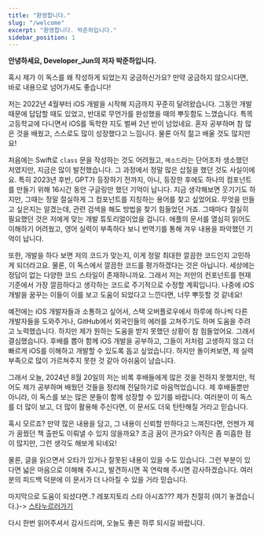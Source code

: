 ```yaml
---
title: "환영합니다."
slug: "/welcome"
excerpt: "환영합니다. 박준하입니다."
sidebar_position: 1
---
```

**안녕하세요, Developer_Jun의 저자 박준하입니다.**

혹시 제가 이 독스를 왜 작성하게 되었는지 궁금하신가요? 만약 궁금하지 않으시다면, 바로 내용으로 넘어가셔도 좋습니다!

저는 2022년 4월부터 iOS 개발을 시작해 지금까지 꾸준히 달려왔습니다. 그동안 개발 때문에 답답할 때도 있었고, 반대로 무언가를 완성했을 때의 뿌듯함도 느꼈습니다. 특목고등학교에 다니면서 iOS를 독학한 지도 벌써 2년 반이 넘었네요. 혼자 공부하며 참 많은 것을 배웠고, 스스로도 많이 성장했다고 느낌니다. 물론 아직 젊고 배울 것도 많지만요!

처음에는 Swift로 `class` 문을 작성하는 것도 어려웠고, `메소드`라는 단어조차 생소했던 저였지만, 지금은 많이 발전했습니다. 그 과정에서 정말 많은 삽질을 했던 것도 사실이에요. 특히 2023년 후반, GPT가 등장하기 전까지, 아니, 등장한 후에도 하나의 컴포넌트를 만들기 위해 16시간 동안 구글링만 했던 기억이 납니다. 지금 생각해보면 웃기기도 하지만, 그때는 정말 절실하게 그 컴포넌트를 지칭하는 용어를 찾고 싶었어요. 무엇을 만들고 싶은지는 알겠는데, 관련 검색을 해도 방법을 찾기 힘들었던 거죠. 그때마다 절실히 필요했던 것은 저에게 맞는 개발 튜토리얼이었을 겁니다. 애플의 문서를 열심히 읽어도 이해하기 어려웠고, 영어 실력이 부족하다 보니 번역기를 통해 겨우 내용을 파악했던 기억이 납니다.

또한, 개발을 하다 보면 저의 코드가 맞는지, 이게 정말 최대한 깔끔한 코드인지 고민하게 되더라고요. 물론, 이 독스에서 깔끔한 코드를 평가하겠다는 것은 아닙니다. 세상에는 정답이 없는 다양한 코드 스타일이 존재하니까요. 그래서 저는 저만의 컨포넌트를 현재 기준에서 가장 깔끔하다고 생각하는 코드로 주기적으로 수정할 계획입니다. 나중에 iOS 개발을 꿈꾸는 이들이 이를 보고 도움이 되었다고 느낀다면, 너무 뿌듯할 것 같네요!

예전에는 iOS 개발자들과 소통하고 싶어서, 스택 오버플로우에서 하루에 하나씩 다른 개발자들을 도와주거나, GitHub에서 외국인들의 에러를 고쳐주기도 하며 도움을 주려고 노력했습니다. 하지만 제가 원하는 도움을 받지 못했던 상황이 참 힘들었어요. 그래서 결심했습니다. 후배를 뽑아 함께 iOS 개발을 공부하고, 그들이 저처럼 고생하지 않고 더 빠르게 iOS를 이해하고 개발할 수 있도록 돕고 싶었습니다. 하지만 돌이켜보면, 제 실력 부족으로 많이 가르쳐주지 못한 것 같아 아쉬움이 남습니다.

그래서 오늘, 2024년 8월 20일의 저는 비록 후배들에게 많은 것을 전하지 못했지만, 적어도 제가 공부하며 배웠던 것들을 정리해 전달하기로 마음먹었습니다. 제 후배들뿐만 아니라, 이 독스를 보는 많은 분들이 함께 성장할 수 있기를 바랍니다. 여러분이 이 독스를 더 많이 보고, 더 많이 활용해 주신다면, 이 문서도 더욱 탄탄해질 거라고 믿습니다.

혹시 모르죠? 만약 많은 내용을 담고, 그 내용이 신뢰할 만하다고 느껴진다면, 언젠가 제가 꿈꿨던 책 출판도 이뤄낼 수 있지 않을까요? 조금 꿈이 큰가요? 아직은 좀 미흡한 점이 많지만, 그런 생각도 해보게 되네요!

물론, 글을 읽으면서 오타가 있거나 잘못된 내용이 있을 수도 있습니다. 그런 부분이 있다면 넓은 마음으로 이해해 주시고, 발견하시면 꼭 연락해 주시면 감사하겠습니다. 여러분의 피드백 덕분에 이 문서가 더 나아질 수 있을 거라 믿습니다. 

마지막으로 도움이 되셨다면..? 레포지토리 스타 아시죠??? 제가 친절히 (여기 놓겠습니다.)-> [스타누르러가기](https://github.com/jjunhaa0211/Developer_Jun)

다시 한번 읽어주셔서 감사드리며, 오늘도 좋은 하루 되시길 바랍니다.
